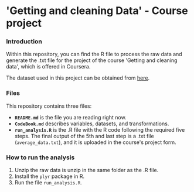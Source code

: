 # 'Getting and cleaning Data' - Course project
### Introduction
Within  this repository, you can find the R file to process the raw data and generate the .txt file for the project of the course 'Getting and cleaning data', which is offered in Coursera.

The dataset used in this project can be obtained from [here].
### Files
This repository contains three files:
* **`README.md`** is the file you are reading right now.
* **`CodeBook.md`** describes variables, datasets, and transformations.
* **`run_analysis.R`** is the .R file with the R code following the required five steps. The final output of the 5th and last step is a .txt file (`average_data.txt`), and it is uploaded in the course's project form.

### How to run the analysis
1. Unzip the raw data is unzip in the same folder as the .R file.
2. Install the `plyr` package in R.
3. Run the file `run_analysis.R`.

[here]:http://archive.ics.uci.edu/ml/datasets/Human+Activity+Recognition+Using+Smartphones
